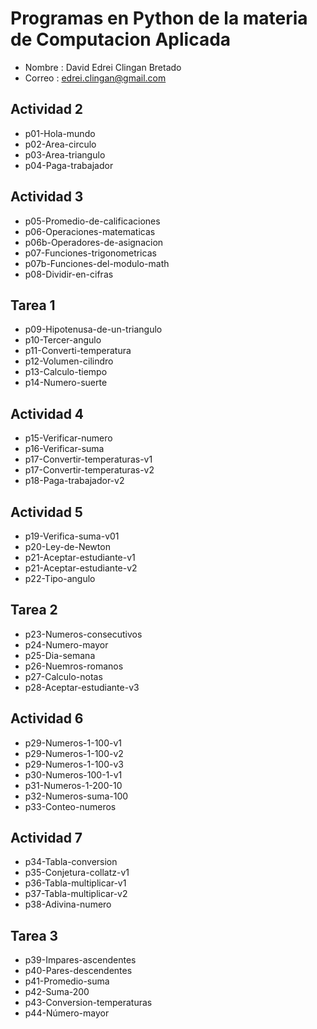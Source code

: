 # Programas en Python de la materia de Computacion Aplicada

- Nombre : David Edrei Clingan Bretado
- Correo : edrei.clingan@gmail.com

## Actividad 2
- p01-Hola-mundo
- p02-Area-circulo
- p03-Area-triangulo
- p04-Paga-trabajador

## Actividad 3
- p05-Promedio-de-calificaciones
- p06-Operaciones-matematicas
- p06b-Operadores-de-asignacion
- p07-Funciones-trigonometricas
- p07b-Funciones-del-modulo-math
- p08-Dividir-en-cifras

## Tarea 1
- p09-Hipotenusa-de-un-triangulo
- p10-Tercer-angulo
- p11-Converti-temperatura
- p12-Volumen-cilindro
- p13-Calculo-tiempo
- p14-Numero-suerte

## Actividad 4
- p15-Verificar-numero
- p16-Verificar-suma
- p17-Convertir-temperaturas-v1
- p17-Convertir-temperaturas-v2
- p18-Paga-trabajador-v2

## Actividad 5
- p19-Verifica-suma-v01
- p20-Ley-de-Newton
- p21-Aceptar-estudiante-v1
- p21-Aceptar-estudiante-v2
- p22-Tipo-angulo

## Tarea 2
- p23-Numeros-consecutivos
- p24-Numero-mayor
- p25-Dia-semana
- p26-Nuemros-romanos
- p27-Calculo-notas
- p28-Aceptar-estudiante-v3


## Actividad 6
- p29-Numeros-1-100-v1
- p29-Numeros-1-100-v2
- p29-Numeros-1-100-v3
- p30-Numeros-100-1-v1
- p31-Numeros-1-200-10
- p32-Numeros-suma-100
- p33-Conteo-numeros

## Actividad 7
- p34-Tabla-conversion
- p35-Conjetura-collatz-v1
- p36-Tabla-multiplicar-v1
- p37-Tabla-multiplicar-v2
- p38-Adivina-numero

## Tarea 3
- p39-Impares-ascendentes
- p40-Pares-descendentes
- p41-Promedio-suma
- p42-Suma-200
- p43-Conversion-temperaturas
- p44-Número-mayor
